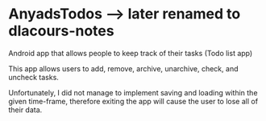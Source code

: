 AnyadsTodos --> later renamed to dlacours-notes
===========

Android app that allows people to keep track of their tasks (Todo list app)

This app allows users to add, remove, archive, unarchive, check, and uncheck tasks. 

Unfortunately, I did not manage to implement saving and loading within the given time-frame, 
therefore exiting the app will cause the user to lose all of their data.
